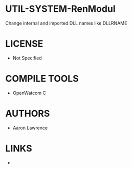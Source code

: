 UTIL-SYSTEM-RenModul
====================

Change internal and imported DLL names like DLLRNAME

LICENSE
===============
* Not Specified

COMPILE TOOLS
===============
* OpenWatcom C

AUTHORS
===============
* Aaron Lawrence

LINKS
===============
* 
